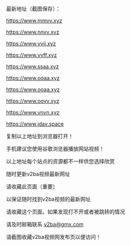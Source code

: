 最新地址（截图保存）：

https://www.mmvv.xyz

https://www.nnvv.xyz

https://www.vvii.xyz

https://www.vvff.xyz

https://www.ssaa.xyz

https://www.ooaa.xyz

https://www.ooaa.xyz

https://www.oovv.xyz

https://www.vnvn.xyz

https://www.jdav.space

复制以上地址到浏览器打开！ 

手机建议您使用谷歌浏览器播放网站视频！

以上地址每个站点的资源都不一样供您选择欣赏

随时更新v2ba视频最新网址

请收藏此页面（重要）

以保证随时找到v2ba视频的最新网址

请收藏这个页面。如果发现打不开或者被跳转的情况

请及时邮箱联系 v2ba@gmx.com

请截图收藏v2ba视频网发布页以便访问！
